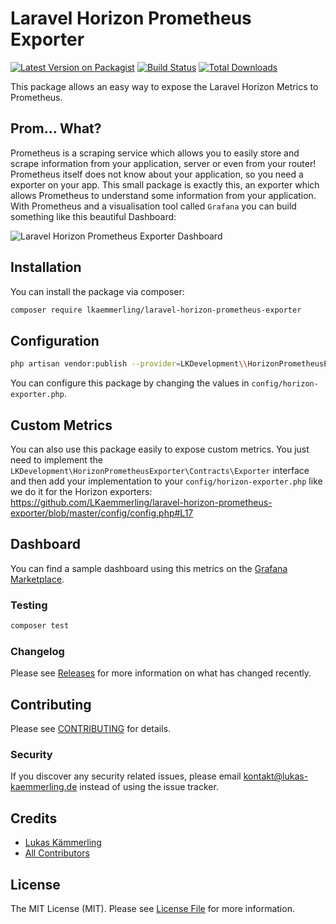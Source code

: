 # Laravel Horizon Prometheus Exporter

[![Latest Version on Packagist](https://img.shields.io/packagist/v/lkaemmerling/laravel-horizon-prometheus-exporter.svg?style=flat-square)](https://packagist.org/packages/lkaemmerling/laravel-horizon-prometheus-exporter)
[![Build Status](https://img.shields.io/travis/lkaemmerling/laravel-horizon-prometheus-exporter/master.svg?style=flat-square)](https://travis-ci.org/lkaemmerling/laravel-horizon-prometheus-exporter)
[![Total Downloads](https://img.shields.io/packagist/dt/lkaemmerling/laravel-horizon-prometheus-exporter.svg?style=flat-square)](https://packagist.org/packages/lkaemmerling/laravel-horizon-prometheus-exporter)


This package allows an easy way to expose the Laravel Horizon Metrics to Prometheus.

## Prom... What?

Prometheus is a scraping service which allows you to easily store and scrape information from your application, server or even from your router!
Prometheus itself does not know about your application, so you need a exporter on your app. This small package is exactly this, an exporter which allows Prometheus to understand some information
from your application. With Prometheus and a visualisation tool called `Grafana` you can build something like this beautiful Dashboard:

![Laravel Horizon Prometheus Exporter Dashboard](https://pbs.twimg.com/media/EHdSoNGX4AEpbia?format=jpg&name=4096x4096)

## Installation

You can install the package via composer:

```bash
composer require lkaemmerling/laravel-horizon-prometheus-exporter
```

## Configuration
```bash
php artisan vendor:publish --provider=LKDevelopment\\HorizonPrometheusExporter\\HorizonPrometheusExporterServiceProvider
```
You can configure this package by changing the values in `config/horizon-exporter.php`.

## Custom Metrics

You can also use this package easily to expose custom metrics. You just need to implement the `LKDevelopment\HorizonPrometheusExporter\Contracts\Exporter` interface and then add your implementation to your `config/horizon-exporter.php` like we do it for the Horizon exporters: https://github.com/LKaemmerling/laravel-horizon-prometheus-exporter/blob/master/config/config.php#L17

## Dashboard

You can find a sample dashboard using this metrics on the [Grafana Marketplace](https://grafana.com/grafana/dashboards/11034).

### Testing

``` bash
composer test
```

### Changelog

Please see [Releases](https://github.com/LKaemmerling/laravel-horizon-prometheus-exporter/releases) for more information on what has changed recently.

## Contributing

Please see [CONTRIBUTING](CONTRIBUTING.md) for details.

### Security

If you discover any security related issues, please email kontakt@lukas-kaemmerling.de instead of using the issue tracker.

## Credits

- [Lukas Kämmerling](https://github.com/LKaemmerling)
- [All Contributors](../../contributors)

## License

The MIT License (MIT). Please see [License File](LICENSE.md) for more information.
